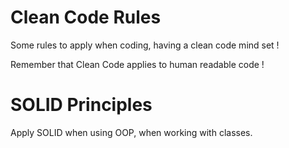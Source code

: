 <h1>Clean Code Rules</h1>
<p>Some rules to apply when coding, having a clean code mind set !</p>
<p>Remember that Clean Code applies to human readable code !</p>
<h1>SOLID Principles</h1>
<p>Apply SOLID when using OOP, when working with classes.</p>
